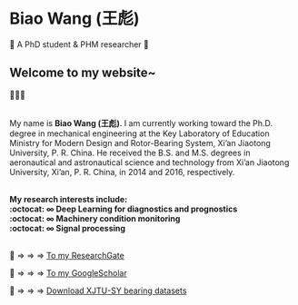 # **Biao Wang (王彪)**

:star2: A PhD student & PHM researcher :star2:

## Welcome to my website~ 
:clap::clap::clap:  
&emsp;  
 
My name is **Biao Wang (王彪)**. I am currently working toward the Ph.D. degree in mechanical engineering at the Key Laboratory of Education Ministry for Modern Design and Rotor-Bearing System, Xi’an Jiaotong University, P. R. China. He received the B.S. and M.S. degrees in aeronautical and astronautical science and technology from Xi’an Jiaotong University, Xi’an, P. R. China, in 2014 and 2016, respectively.
&emsp;   
&emsp;   

**My research interests include:  
:octocat: &infin; Deep Learning for diagnostics and prognostics  
:octocat: &infin; Machinery condition monitoring  
:octocat: &infin; Signal processing**  
&emsp;   

:rocket: &rArr; &rArr; &rArr; [To my ResearchGate](https://www.researchgate.net/profile/Biao_Wang39)  

:rocket: &rArr; &rArr; &rArr; [To my GoogleScholar](https://scholar.google.com/citations?hl=zh-CN&user=yUQBEjAAAAAJ)  

:rocket: &rArr; &rArr; &rArr; [Download XJTU-SY bearing datasets](http://biaowang.tech/xjtu-sy-bearing-datasets/)
